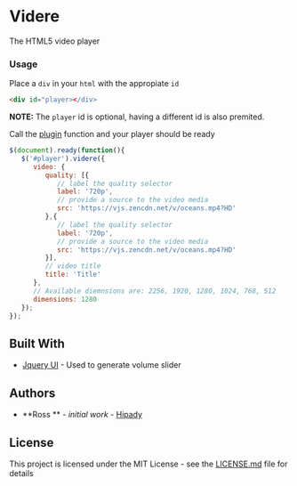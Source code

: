 # Videre

The HTML5 video player

### Usage

Place a `div` in your `html` with the appropiate `id`

```html
<div id="player></div>
```
**NOTE:** The `player` id is optional, having a different id is also premited.


Call the [plugin](https://learn.jquery.com/plugins/) function and your player should be ready

```javascript
$(document).ready(function(){
   $('#player').videre({
      video: {
         quality: [{
            // label the quality selector
            label: '720p',
            // provide a source to the video media
            src: 'https://vjs.zencdn.net/v/oceans.mp4?HD'
         },{
            // label the quality selector
            label: '720p',
            // provide a source to the video media
            src: 'https://vjs.zencdn.net/v/oceans.mp4?HD'
         }],
         // video title
         title: 'Title'
      },
      // Available diemnsions are: 2256, 1920, 1280, 1024, 768, 512
      dimensions: 1280
   });
});
```



## Built With

* [Jquery UI](https://jqueryui.com/) - Used to generate volume slider

## Authors

* **Ross ** - *initial work* - [Hipady](https://github.com/Hipady)

## License

This project is licensed under the MIT License - see the [LICENSE.md](LICENSE.md) file for details
